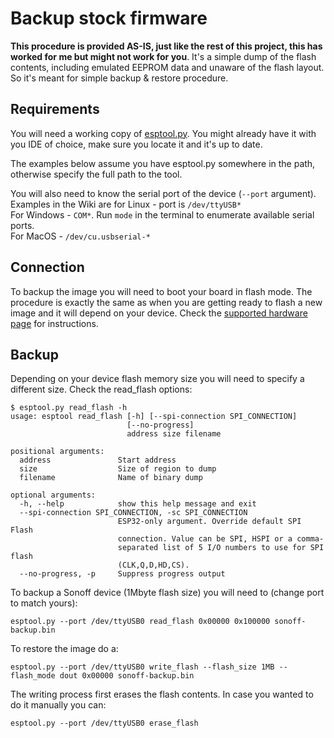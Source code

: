 # Backup stock firmware

**This procedure is provided AS-IS, just like the rest of this project, this has worked for me but might not work for you**. It's a simple dump of the flash contents, including emulated EEPROM data and unaware of the flash layout. So it's meant for simple backup & restore procedure.

## Requirements

You will need a working copy of [esptool.py](https://github.com/espressif/esptool). You might already have it with you IDE of choice, make sure you locate it and it's up to date.

The examples below assume you have esptool.py somewhere in the path, otherwise specify the full path to the tool.

You will also need to know the serial port of the device (`--port` argument).  
Examples in the Wiki are for Linux - port is `/dev/ttyUSB*`  
For Windows - `COM*`. Run `mode` in the terminal to enumerate available serial ports.  
For MacOS - `/dev/cu.usbserial-*`

## Connection

To backup the image you will need to boot your board in flash mode. The procedure is exactly the same as when you are getting ready to flash a new image and it will depend on your device. Check the [supported hardware page](https://github.com/xoseperez/espurna/wiki/Hardware) for instructions.

## Backup

Depending on your device flash memory size you will need to specify a different size. Check the read_flash options:

```
$ esptool.py read_flash -h
usage: esptool read_flash [-h] [--spi-connection SPI_CONNECTION]
                          [--no-progress]
                          address size filename

positional arguments:
  address               Start address
  size                  Size of region to dump
  filename              Name of binary dump

optional arguments:
  -h, --help            show this help message and exit
  --spi-connection SPI_CONNECTION, -sc SPI_CONNECTION
                        ESP32-only argument. Override default SPI Flash
                        connection. Value can be SPI, HSPI or a comma-
                        separated list of 5 I/O numbers to use for SPI flash
                        (CLK,Q,D,HD,CS).
  --no-progress, -p     Suppress progress output
```

To backup a Sonoff device (1Mbyte flash size) you will need to (change port to match yours):

```
esptool.py --port /dev/ttyUSB0 read_flash 0x00000 0x100000 sonoff-backup.bin
```

To restore the image do a:

```
esptool.py --port /dev/ttyUSB0 write_flash --flash_size 1MB --flash_mode dout 0x00000 sonoff-backup.bin
```

The writing process first erases the flash contents. In case you wanted to do it manually you can:

```
esptool.py --port /dev/ttyUSB0 erase_flash
```
